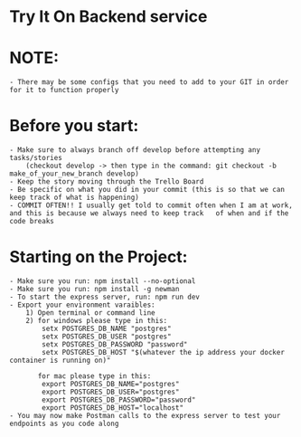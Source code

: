 # Try It On Backend service

# NOTE:
    - There may be some configs that you need to add to your GIT in order for it to function properly

# Before you start:
    - Make sure to always branch off develop before attempting any tasks/stories 
        (checkout develop -> then type in the command: git checkout -b make_of_your_new_branch develop)
    - Keep the story moving through the Trello Board
    - Be specific on what you did in your commit (this is so that we can keep track of what is happening)
    - COMMIT OFTEN!! I usually get told to commit often when I am at work, and this is because we always need to keep track   of when and if the code breaks

# Starting on the Project:
    - Make sure you run: npm install --no-optional
    - Make sure you run: npm install -g newman
    - To start the express server, run: npm run dev
    - Export your environment varaibles:
        1) Open terminal or command line
        2) for windows please type in this:
            setx POSTGRES_DB_NAME "postgres"
            setx POSTGRES_DB_USER "postgres"
            setx POSTGRES_DB_PASSWORD "password"
            setx POSTGRES_DB_HOST "$(whatever the ip address your docker container is running on)"

           for mac please type in this:
            export POSTGRES_DB_NAME="postgres"
            export POSTGRES_DB_USER="postgres"
            export POSTGRES_DB_PASSWORD="password"
            export POSTGRES_DB_HOST="localhost"
    - You may now make Postman calls to the express server to test your endpoints as you code along
